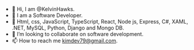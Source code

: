 - 👋 Hi, I am @KelvinHawks.
- 👀 I am a Software Developer.
- 🌱 Html, css, JavaScript, TypeScript, React, Node js, Express, C#, XAML, .NET, MySQL, Python, Django and Mongo DB.
- 💞️ I’m looking to collaborate on software development.
- 📫 How to reach me kimdev79@gmail.com.

<!---
KelvinHawks/KelvinHawks is a ✨ special ✨ repository because its `README.md` (this file) appears on your GitHub profile.
You can click the Preview link to take a look at your changes.
--->
